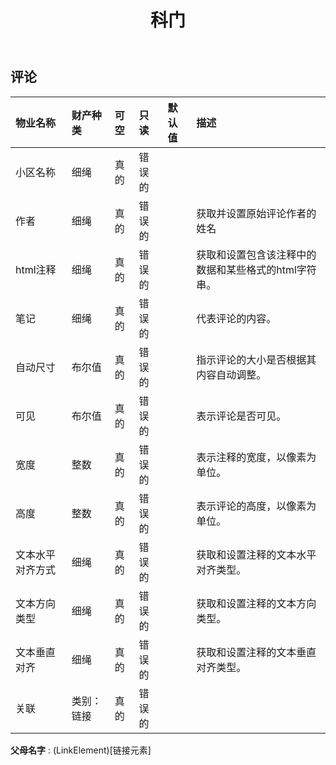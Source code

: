 ﻿---
title: 科门
second_title: Aspose.Cells Cloud Documen
type: docs
url: /zh/specification/model/comment/
description: Aspose.Cells 云模型规范：评论。轻松处理 Excel 和其他电子表格文档，具有打开、生成、编辑、拆分、合并、比较和转换等功能
weight: 50
---
## **评论**

 

|物业名称|财产种类|可空|只读|默认值|描述|
|:- |:- |:- |:- |:- |:- |
|小区名称|细绳|真的|错误的|||
|作者|细绳|真的|错误的||获取并设置原始评论作者的姓名|
|html注释|细绳|真的|错误的||获取和设置包含该注释中的数据和某些格式的html字符串。|
|笔记|细绳|真的|错误的||代表评论的内容。|
|自动尺寸|布尔值|真的|错误的||指示评论的大小是否根据其内容自动调整。|
|可见|布尔值|真的|错误的||表示评论是否可见。|
|宽度|整数|真的|错误的||表示注释的宽度，以像素为单位。|
|高度|整数|真的|错误的||表示评论的高度，以像素为单位。|
|文本水平对齐方式|细绳|真的|错误的||获取和设置注释的文本水平对齐类型。|
|文本方向类型|细绳|真的|错误的||获取和设置注释的文本方向类型。|
|文本垂直对齐|细绳|真的|错误的||获取和设置注释的文本垂直对齐类型。|
|关联|类别：链接|真的|错误的|||

**父母名字** : (LinkElement)[链接元素]